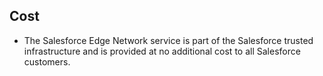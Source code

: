 ## Cost
- The Salesforce Edge Network service is part of the Salesforce trusted infrastructure and is provided at no additional cost to all Salesforce customers. 



